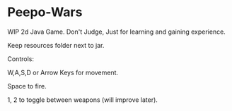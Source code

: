 # Peepo-Wars
WIP 2d Java Game. Don't Judge, Just for learning and gaining experience.

Keep resources folder next to jar.

Controls:

W,A,S,D or Arrow Keys for movement.

Space to fire.

1, 2 to toggle between weapons (will improve later).

